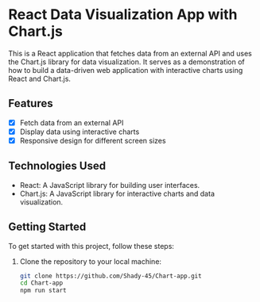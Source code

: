 # React Data Visualization App with Chart.js

This is a React application that fetches data from an external API and uses the Chart.js library for data visualization. It serves as a demonstration of how to build a data-driven web application with interactive charts using React and Chart.js.

## Features

- [x] Fetch data from an external API
- [x] Display data using interactive charts
- [x] Responsive design for different screen sizes

## Technologies Used

- React: A JavaScript library for building user interfaces.
- Chart.js: A JavaScript library for interactive charts and data visualization.


## Getting Started

To get started with this project, follow these steps:

1. Clone the repository to your local machine:

   ```bash
   git clone https://github.com/Shady-45/Chart-app.git
   cd Chart-app
   npm run start
